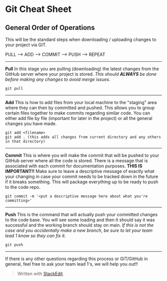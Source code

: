 ﻿# Git Cheat Sheet 

## General Order of Operations 
This will be the standard steps when downloading / uploading changes to your project via GIT.

PULL --> ADD --> COMMIT --> PUSH --> REPEAT

***
**Pull**
In this stage you are pulling (downloading) the latest changes from the GitHub server where your project is stored. *This should **ALWAYS** be done before making any changes to avoid merge issues.*

    git pull 
****

**Add**
This is how to add files from your local machine to the "staging" area where they can then by committed and pushed. This allows you to group certain files together to make commits regarding similar code. You can either add file by file (important for later in the project) or all the general changes you have made. 

    git add <filename>
    git add . (this adds all changes from current directory and any others in that directory)

****

**Commit**
This is where you will make the commit that will be pushed to your GitHub server where all the code is stored. There is a message that is associated with each commit for documentation purposes. **THIS IS IMPORTANT!!** Make sure to leave a descriptive message of exactly what your changing in case your commit needs to be tracked down in the future if it breaks something. This will package everything up to be ready to push to the code repo.   

    git commit -m '<put a descriptive message here about what you're committing>'

****
**Push**
This is the command that will actually push your committed changes to the code base. You will see some loading and then it should say it was successful and the working branch should stay on main. *If this is not the case and you accidentally make a new branch, be sure to let your team lead 1 know so they can fix it.*

    git push

****

If there is any other questions regarding this process or GIT/GitHub in general, feel free to ask your team lead 1's, we will help you out!!



> Written with [StackEdit](https://stackedit.io/).
